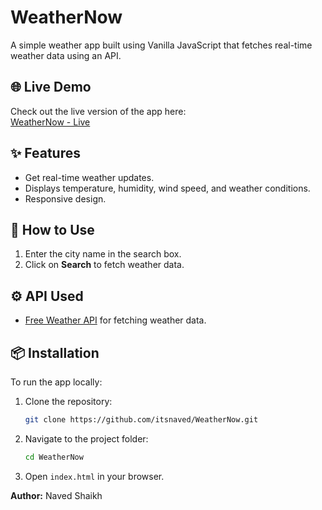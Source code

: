 # WeatherNow
A simple weather app built using Vanilla JavaScript that fetches real-time weather data using an API.

## 🌐 Live Demo
Check out the live version of the app here:  
[WeatherNow - Live](https://itsnaved.github.io/WeatherNow/)

## ✨ Features
- Get real-time weather updates.
- Displays temperature, humidity, wind speed, and weather conditions.
- Responsive design.

## 🚀 How to Use
1. Enter the city name in the search box.
2. Click on **Search** to fetch weather data.

## ⚙️ API Used
- [Free Weather API](https://www.weatherapi.com/) for fetching weather data.

## 📦 Installation
To run the app locally:  

1. Clone the repository:
    ```bash
    git clone https://github.com/itsnaved/WeatherNow.git
    
2. Navigate to the project folder:
    ```bash
    cd WeatherNow
    
3. Open `index.html` in your browser.

**Author:** Naved Shaikh
